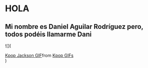 # HOLA
## Mi nombre es Daniel Aguilar Rodríguez pero, todos podéis llamarme Dani
![](<div class="tenor-gif-embed" data-postid="24299023" data-share-method="host" data-aspect-ratio="1" data-width="100%"><a href="https://tenor.com/view/kpop-jackson-got7-gif-24299023">Kpop Jackson GIF</a>from <a href="https://tenor.com/search/kpop-gifs">Kpop GIFs</a></div> <script type="text/javascript" async src="https://tenor.com/embed.js"></script>)












<!--
**DanielTxT/DanielTxT** is a ✨ _special_ ✨ repository because its `README.md` (this file) appears on your GitHub profile.

Here are some ideas to get you started:

- 🔭 I’m currently working on ...
- 🌱 I’m currently learning ...
- 👯 I’m looking to collaborate on ...
- 🤔 I’m looking for help with ...
- 💬 Ask me about ...
- 📫 How to reach me: ...
- 😄 Pronouns: ...
- ⚡ Fun fact: ...
-->
